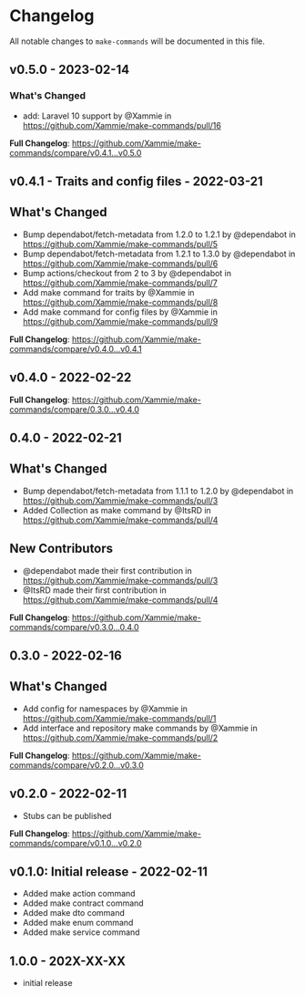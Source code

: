 # Changelog

All notable changes to `make-commands` will be documented in this file.

## v0.5.0 - 2023-02-14

### What's Changed

- add: Laravel 10 support by @Xammie in https://github.com/Xammie/make-commands/pull/16

**Full Changelog**: https://github.com/Xammie/make-commands/compare/v0.4.1...v0.5.0

## v0.4.1 - Traits and config files - 2022-03-21

## What's Changed

- Bump dependabot/fetch-metadata from 1.2.0 to 1.2.1 by @dependabot in https://github.com/Xammie/make-commands/pull/5
- Bump dependabot/fetch-metadata from 1.2.1 to 1.3.0 by @dependabot in https://github.com/Xammie/make-commands/pull/6
- Bump actions/checkout from 2 to 3 by @dependabot in https://github.com/Xammie/make-commands/pull/7
- Add make command for traits by @Xammie in https://github.com/Xammie/make-commands/pull/8
- Add make command for config files by @Xammie in https://github.com/Xammie/make-commands/pull/9

**Full Changelog**: https://github.com/Xammie/make-commands/compare/v0.4.0...v0.4.1

## v0.4.0 - 2022-02-22

**Full Changelog**: https://github.com/Xammie/make-commands/compare/0.3.0...v0.4.0

## 0.4.0 - 2022-02-21

## What's Changed

- Bump dependabot/fetch-metadata from 1.1.1 to 1.2.0 by @dependabot in https://github.com/Xammie/make-commands/pull/3
- Added Collection as make command by @ItsRD in https://github.com/Xammie/make-commands/pull/4

## New Contributors

- @dependabot made their first contribution in https://github.com/Xammie/make-commands/pull/3
- @ItsRD made their first contribution in https://github.com/Xammie/make-commands/pull/4

**Full Changelog**: https://github.com/Xammie/make-commands/compare/v0.3.0...0.4.0

## 0.3.0 - 2022-02-16

## What's Changed

- Add config for namespaces by @Xammie in https://github.com/Xammie/make-commands/pull/1
- Add interface and repository make commands by @Xammie in https://github.com/Xammie/make-commands/pull/2

**Full Changelog**: https://github.com/Xammie/make-commands/compare/v0.2.0...v0.3.0

## v0.2.0 - 2022-02-11

- Stubs can be published

**Full Changelog**: https://github.com/Xammie/make-commands/compare/v0.1.0...v0.2.0

## v0.1.0: Initial release - 2022-02-11

- Added make action command
- Added make contract command
- Added make dto command
- Added make enum command
- Added make service command

## 1.0.0 - 202X-XX-XX

- initial release
